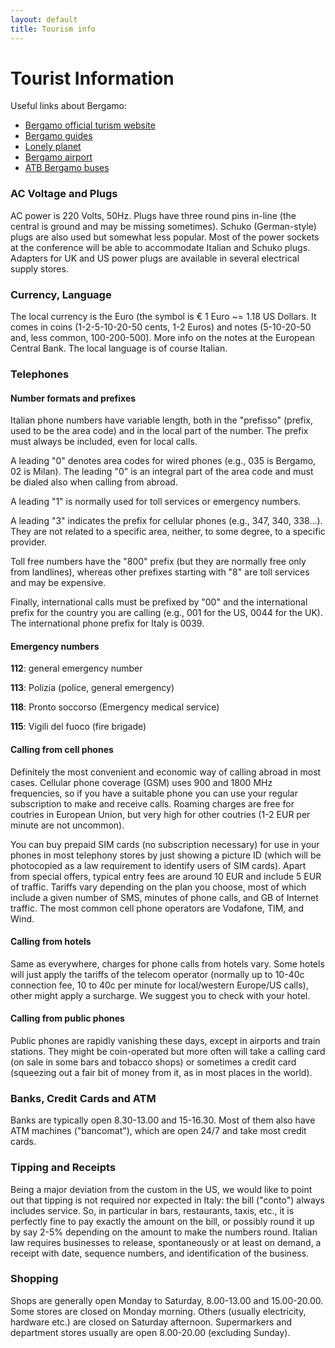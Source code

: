 ```yaml
---
layout: default
title: Tourism info
---
```


# Tourist Information

Useful links about Bergamo:
- [Bergamo official turism website](http://www.visitbergamo.net/en/)
- [Bergamo guides](http://www.bergamoguide.it/)
- [Lonely planet](https://www.lonelyplanet.com/italy/lombardy-and-the-lakes/bergamo)
- [Bergamo airport](http://www.milanbergamoairport.it/en/)
- [ATB Bergamo buses](https://www.atb.bergamo.it/it)


### AC Voltage and Plugs

AC power is 220 Volts, 50Hz. Plugs have three round pins in-line (the central is
ground and may be missing sometimes). Schuko (German-style) plugs are also used
but somewhat less popular. Most of the power sockets at the conference will be
able to accommodate Italian and Schuko plugs. Adapters for UK and US power plugs
are available in several electrical supply stores.

### Currency, Language

The local currency is the Euro (the symbol is € 1 Euro ~= 1.18 US Dollars.
It comes in coins (1-2-5-10-20-50
cents, 1-2 Euros) and notes (5-10-20-50 and, less common, 100-200-500). More
info on the notes at the European Central Bank. The local language is of course
Italian.

### Telephones

#### Number formats and prefixes

Italian phone numbers have variable length, both in the "prefisso" (prefix, used
to be the area code) and in the local part of the number. The prefix must always
be included, even for local calls.

A leading "0" denotes area codes for wired phones (e.g., 035 is Bergamo, 02 is
Milan). The leading "0" is an integral part of the area code and must be dialed
also when calling from abroad.

A leading "1" is normally used for toll services or emergency numbers.

A leading "3" indicates the prefix for cellular phones (e.g., 347, 340, 338...).
They are not related to a specific area, neither, to some degree, to a specific
provider.

Toll free numbers have the "800" prefix (but they are normally free only from
landlines), whereas other prefixes starting with "8" are toll services and may
be expensive.

Finally, international calls must be prefixed by "00" and the international
prefix for the country you are calling (e.g., 001 for the US, 0044 for the UK).
The international phone prefix for Italy is 0039.

#### Emergency numbers

**112**: general emergency number

**113**: Polizia (police, general emergency)

**118**: Pronto soccorso (Emergency medical service)

**115**: Vigili del fuoco (fire brigade)

#### Calling from cell phones

Definitely the most convenient and economic way of calling abroad in most cases.
Cellular phone coverage (GSM) uses 900 and 1800 MHz frequencies, so if you have
a suitable phone you can use your regular subscription to make and receive
calls. Roaming charges are free for coutries in European Union, but very high
for other coutries (1-2 EUR per minute are not uncommon).

You can buy prepaid SIM cards (no subscription necessary) for use in your phones
in most telephony stores by just showing a picture ID (which will be photocopied
as a law requirement to identify users of SIM cards). Apart from special offers,
typical entry fees are around 10 EUR and include 5 EUR of traffic. Tariffs vary
depending on the plan you choose, most of which include a given number of SMS,
minutes of phone calls, and GB of Internet traffic. The most common cell phone
operators are Vodafone, TIM, and Wind.

#### Calling from hotels

Same as everywhere, charges for phone calls from hotels vary. Some hotels will
just apply the tariffs of the telecom operator (normally up to 10-40c connection
fee, 10 to 40c per minute for local/western Europe/US calls), other might apply
a surcharge. We suggest you to check with your hotel.

#### Calling from public phones

Public phones are rapidly vanishing these days, except in airports and train
stations. They might be coin-operated but more often will take a calling card
(on sale in some bars and tobacco shops) or sometimes a credit card (squeezing
out a fair bit of money from it, as in most places in the world).

### Banks, Credit Cards and ATM

Banks are typically open 8.30-13.00 and 15-16.30. Most of them also have ATM
machines ("bancomat"), which are open 24/7 and take most credit cards.

### Tipping and Receipts

Being a major deviation from the custom in the US, we would like to point out
that tipping is not required nor expected in Italy: the bill ("conto") always
includes service. So, in particular in bars, restaurants, taxis, etc., it is
perfectly fine to pay exactly the amount on the bill, or possibly round it up by
say 2-5% depending on the amount to make the numbers round. Italian law requires
businesses to release, spontaneously or at least on demand, a receipt with date,
sequence numbers, and identification of the business.

### Shopping

Shops are generally open Monday to Saturday, 8.00-13.00 and 15.00-20.00. Some
stores are closed on Monday morning. Others (usually electricity, hardware etc.)
are closed on Saturday afternoon. Supermarkers and department stores usually are
open 8.00-20.00 (excluding Sunday).
